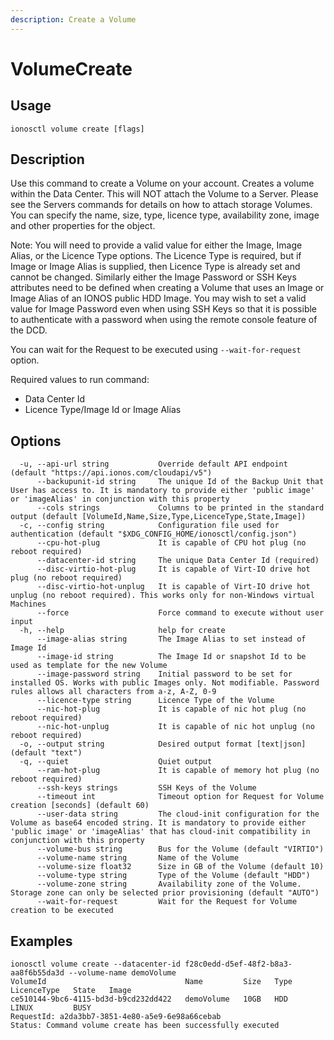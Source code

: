 ```yaml
---
description: Create a Volume
---
```


# VolumeCreate

## Usage

```text
ionosctl volume create [flags]
```

## Description

Use this command to create a Volume on your account. Creates a volume within the Data Center. This will NOT attach the Volume to a Server. Please see the Servers commands for details on how to attach storage Volumes. You can specify the name, size, type, licence type, availability zone, image and other properties for the object.

Note: You will need to provide a valid value for either the Image, Image Alias, or the Licence Type options. The Licence Type is required, but if Image or Image Alias is supplied, then Licence Type is already set and cannot be changed. Similarly either the Image Password or SSH Keys attributes need to be defined when creating a Volume that uses an Image or Image Alias of an IONOS public HDD Image. You may wish to set a valid value for Image Password even when using SSH Keys so that it is possible to authenticate with a password when using the remote console feature of the DCD.

You can wait for the Request to be executed using `--wait-for-request` option.

Required values to run command:

* Data Center Id
* Licence Type/Image Id or Image Alias

## Options

```text
  -u, --api-url string           Override default API endpoint (default "https://api.ionos.com/cloudapi/v5")
      --backupunit-id string     The unique Id of the Backup Unit that User has access to. It is mandatory to provide either 'public image' or 'imageAlias' in conjunction with this property
      --cols strings             Columns to be printed in the standard output (default [VolumeId,Name,Size,Type,LicenceType,State,Image])
  -c, --config string            Configuration file used for authentication (default "$XDG_CONFIG_HOME/ionosctl/config.json")
      --cpu-hot-plug             It is capable of CPU hot plug (no reboot required)
      --datacenter-id string     The unique Data Center Id (required)
      --disc-virtio-hot-plug     It is capable of Virt-IO drive hot plug (no reboot required)
      --disc-virtio-hot-unplug   It is capable of Virt-IO drive hot unplug (no reboot required). This works only for non-Windows virtual Machines
      --force                    Force command to execute without user input
  -h, --help                     help for create
      --image-alias string       The Image Alias to set instead of Image Id
      --image-id string          The Image Id or snapshot Id to be used as template for the new Volume
      --image-password string    Initial password to be set for installed OS. Works with public Images only. Not modifiable. Password rules allows all characters from a-z, A-Z, 0-9
      --licence-type string      Licence Type of the Volume
      --nic-hot-plug             It is capable of nic hot plug (no reboot required)
      --nic-hot-unplug           It is capable of nic hot unplug (no reboot required)
  -o, --output string            Desired output format [text|json] (default "text")
  -q, --quiet                    Quiet output
      --ram-hot-plug             It is capable of memory hot plug (no reboot required)
      --ssh-keys strings         SSH Keys of the Volume
      --timeout int              Timeout option for Request for Volume creation [seconds] (default 60)
      --user-data string         The cloud-init configuration for the Volume as base64 encoded string. It is mandatory to provide either 'public image' or 'imageAlias' that has cloud-init compatibility in conjunction with this property
      --volume-bus string        Bus for the Volume (default "VIRTIO")
      --volume-name string       Name of the Volume
      --volume-size float32      Size in GB of the Volume (default 10)
      --volume-type string       Type of the Volume (default "HDD")
      --volume-zone string       Availability zone of the Volume. Storage zone can only be selected prior provisioning (default "AUTO")
      --wait-for-request         Wait for the Request for Volume creation to be executed
```

## Examples

```text
ionosctl volume create --datacenter-id f28c0edd-d5ef-48f2-b8a3-aa8f6b55da3d --volume-name demoVolume
VolumeId                               Name         Size   Type   LicenceType   State   Image
ce510144-9bc6-4115-bd3d-b9cd232dd422   demoVolume   10GB   HDD    LINUX         BUSY    
RequestId: a2da3bb7-3851-4e80-a5e9-6e98a66cebab
Status: Command volume create has been successfully executed
```


